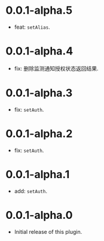 # 0.0.1-alpha.5

* feat: `setAlias`.

# 0.0.1-alpha.4

* fix: 删除监测通知授权状态返回结果.

# 0.0.1-alpha.3

* fix: `setAuth`.

# 0.0.1-alpha.2

* fix: `setAuth`.

# 0.0.1-alpha.1

* add: `setAuth`.

# 0.0.1-alpha.0

- Initial release of this plugin.
